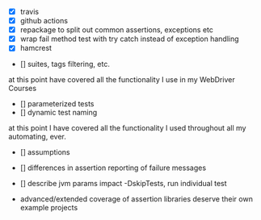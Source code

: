 - [x] travis
- [x] github actions
- [x] repackage to split out common assertions, exceptions etc
- [x] wrap fail method test with try catch instead of exception handling
- [x] hamcrest
- [] suites, tags filtering, etc.

at this point have covered all the functionality I use in my WebDriver Courses

- [] parameterized tests
- [] dynamic test naming

at this point I have covered all the functionality I used throughout all my automating, ever.

- [] assumptions
- [] differences in assertion reporting of failure messages
- [] describe jvm params impact -DskipTests, run individual test

- advanced/extended coverage of assertion libraries deserve their own example projects 
